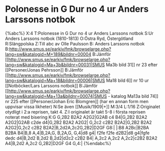 # Polonesse in G Dur no 4 ur Anders Larssons notbok

{%abc%}
X:4
T:Polonesse in G Dur no 4 ur Anders Larssons notbok
S:Ur Anders Larssons notbok (1810-1813)
O:Östra Ryd, Östergötland
R:Slängpolska
Z:Till abc av Olle Paulsson
B: Anders Larssons notbok
B:http://www.smus.se/earkiv/fmk/browselarge.php?lang=sw&katalogid=M+189&bildnr=00004
B:Jämför [[http://www.smus.se/earkiv/fmk/browselarge.php?lang=sw&katalogid=Ma+3b&bildnr=00031|SMUS Ma3b bild 31]] nr 23 efter [[Personer/Jonas Pehrsson]]
B:Jämför [[http://www.smus.se/earkiv/fmk/browselarge.php?lang=sw&katalogid=Ma+18&bildnr=00006|SMUS Ma18 bild 6]] nr 10 ur [[Notböcker/Lars Larssons notbok]]
B:Jämför [[http://www.smus.se/earkiv/fmk/browselarge.php?lang=sw&katalogid=Ma+13a&bildnr=00074|SMUS - katalog Ma13a bild 74]] nr 225 efter [[Personer/Johan Eric Blomgren]] (har en annan form men uppvisar vissa likheter)
N:Se även [[Musik/1909|+]]
M:3/4
L:1/16
Z:Originalet otydligt i 2:a reprisen, takt 4.
Z:I originalet är takt 5-8 i första reprisen noterat med bisering
K:G
G,2B2 B2A2 A2G2|G2AB c4 B4|G,2B2 B2A2 A2G2|G2AB c2de d4|G,2B2 B2A2 A2G2|
G,2c2 c2B2 B2A2|G,2B2 B2A2 A2G2|G,2c2 c2B2 B2A2|B,2d2A,2c2G,2B2|D2GF G8:|
|:B8 A2Bc|B2BA B2BA B4|B,8 A,4|B,2A,G, B,2A,G, G,4|d8 g4|
f2fe f2fe d2B2|d8 g4|fgfe dedc d4|B,2d2 B,2d2 B,2d2|d2c2 c2B2 B4|
A,2c2 A,2c2 A,2c2|c2B2 B2A2 A4|B,2d2 A,2c2 G,2B2|D2GF G4 G,4:| 
{%endabc%}
